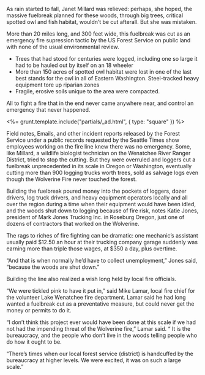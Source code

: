 As rain started to fall, Janet Millard was relieved: perhaps, she hoped, the massive fuelbreak planned for these woods, through big trees, critical spotted owl and fish habitat, wouldn’t be cut afterall. But she was mistaken. 

More than 20 miles long, and 300 feet wide, this fuelbreak was cut as an emergency fire supression tactic by the US Forest Service on public land with none of the usual environmental review.

* Trees that had stood for centuries were logged, including one so large it had to be hauled out by itself on an 18 wheeler
* More than 150 acres of spotted owl habitat were lost in one of the last best stands for the owl in all of Eastern Washington. Steel-tracked heavy equipment tore up riparian zones
* Fragile, erosive soils unique to the area were compacted. 

All to fight a fire that in the end never came anywhere near, and control an emergency that never happened.

<%= grunt.template.include("partials/_ad.html", { type: "square" }) %>

Field notes, Emails, and other incident reports released by the Forest Service under a public records requested by the Seattle Times show employees working on the fire line knew there was no emergency. Some, like Millard, a wildlife biologist technician on the Wenatchee River Ranger District, tried to stop the cutting. But they were overruled and loggers cut a fuelbreak unprecedented in its scale in Oregon or Washington, eventually cutting more than 900 logging trucks worth trees, sold as salvage logs even though the Wolverine Fire never touched the forest.

Building the fuelbreak poured money into the pockets of loggers, dozer drivers, log truck drivers, and heavy equipment operators locally and all over the region during a time when their equipment would have been idled, and the woods shut down to logging because of fire risk, notes Katie Jones, president of Mark Jones Trucking Inc. in Roseburg Oregon, just one of dozens of contractors that worked on the Wolverine. 

The rags to riches of fire fighting can be dramatic: one mechanic’s assistant usually paid $12.50 an hour at their trucking company garage suddenly was earning more than triple those wages, at $350 a day, plus overtime. 

“And that is when normally he’d have to collect unemployment,” Jones said, “because the woods are shut down.” 

Building the line also realized a wish long held by local fire officials. 

“We were tickled pink to have it put in,” said Mike Lamar, local fire chief for the volunteer Lake Wenatchee fire department. Lamar said he had long wanted a fuelbreak cut as a preventative measure, but could never get the money or permits to do it.

“I don’t think this project ever would have been done at this scale if we had not had the impending threat of the Wolverine fire,” Lamar said. “ It is the bureaucracy, and the people who don’t live in the woods telling people who do how it ought to be.

“There’s times when our local forest service (district) is handcuffed by the bureaucracy at higher levels. We were excited, it was on such a large scale.” 
